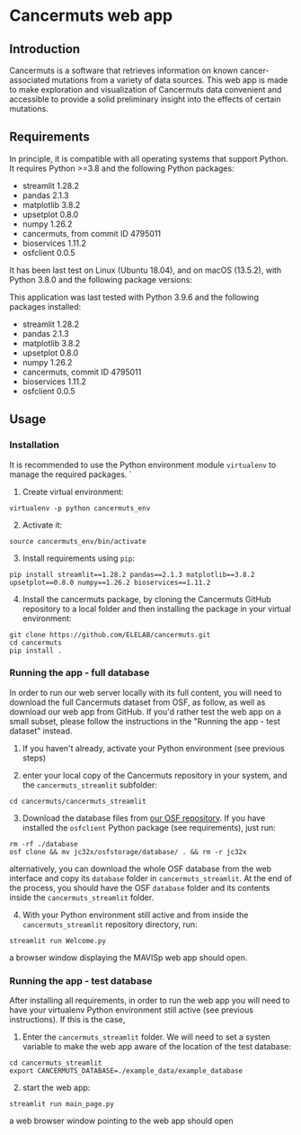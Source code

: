 # Cancermuts web app

## Introduction

Cancermuts is a software that retrieves information on known cancer-associated
mutations from a variety of data sources. This web app is made to make
exploration and visualization of Cancermuts data convenient and accessible
to provide a solid preliminary insight into the effects of certain mutations.

## Requirements

In principle, it is compatible with all operating systems that support Python.
It requires Python >=3.8 and the following Python packages:

- streamlit 1.28.2
- pandas 2.1.3
- matplotlib 3.8.2
- upsetplot 0.8.0
- numpy 1.26.2
- cancermuts, from commit ID 4795011
- bioservices 1.11.2
- osfclient 0.0.5


It has been last test on Linux (Ubuntu 18.04), and on macOS (13.5.2),
with Python 3.8.0 and the following package versions:

This application was last tested with Python 3.9.6 and the following packages installed:

- streamlit 1.28.2
- pandas 2.1.3
- matplotlib 3.8.2
- upsetplot 0.8.0
- numpy 1.26.2
- cancermuts, commit ID 4795011
- bioservices 1.11.2
- osfclient 0.0.5

## Usage

### Installation

It is recommended to use the Python environment module `virtualenv` to manage the required packages.
`
1. Create virtual environment:
```
virtualenv -p python cancermuts_env
```
2. Activate it:
```
source cancermuts_env/bin/activate
```
3. Install requirements using `pip`:
```
pip install streamlit==1.28.2 pandas==2.1.3 matplotlib==3.8.2 upsetplot==0.8.0 numpy==1.26.2 bioservices==1.11.2
```
4. Install the cancermuts package, by cloning the Cancermuts GitHub repository to a local folder and then
installing the package in your virtual environment:
```
git clone https://github.com/ELELAB/cancermuts.git
cd cancermuts
pip install .
```

### Running the app - full database

In order to run our web server locally with its full content, you will need to
download the full Cancermuts dataset from OSF, as follow, as well as download our
web app from GitHub. If you'd rather test the web app on a small subset, please
follow the instructions in the "Running the app - test dataset" instead.

1. If you haven't already, activate your Python environment (see previous steps)

2. enter your local copy of the Cancermuts repository in your system, and the
`cancermuts_streamlit` subfolder:

```
cd cancermuts/cancermuts_streamlit
```

3. Download the database files from [our OSF repository](https://osf.io/jc32x/).
If you have installed the `osfclient` Python package (see requirements), just run:

```
rm -rf ./database
osf clone && mv jc32x/osfstorage/database/ . && rm -r jc32x
```

alternatively, you can download the whole OSF database from the web interface
and copy its `database` folder in `cancermuts_streamlit`. At the end of the process,
you should have the OSF `database` folder and its contents inside the `cancermuts_streamlit` folder.

4. With your Python environment still active and from inside the `cancermuts_streamlit` repository
directory, run:

```
streamlit run Welcome.py
```

a browser window displaying the MAVISp web app should open.

### Running the app - test database

After installing all requirements, in order to run the web app you will need
to have your virtualenv Python environment still active (see previous instructions).
If this is the case,

1. Enter the `cancermuts_streamlit` folder. We will need to set a systen variable
to make the web app aware of the location of the test database:

```
cd cancermuts_streamlit
export CANCERMUTS_DATABASE=./example_data/example_database
```

2. start the web app:

```
streamlit run main_page.py
```

a web browser window pointing to the web app should open
